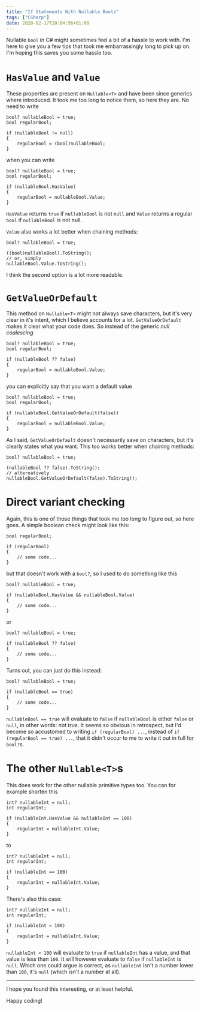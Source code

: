 ```yaml
---
title: "If Statements With Nullable Bools"
tags: ["CSharp"]
date: 2020-02-17T20:04:56+01:00
---
```


Nullable `bool` in C# might sometimes feel a bit of a hassle to work with. I'm here to give you a few tips that took me embarrassingly long to pick up on. I'm hoping this saves you some hassle too.

# `HasValue` and `Value`

These properties are present on `Nullable<T>` and have been since generics where introduced. It took me too long to notice them, so here they are. No need to write

```
bool? nullableBool = true;
bool regularBool;

if (nullableBool != null)
{
    regularBool = (bool)nullableBool;
}
```

when you can write

```
bool? nullableBool = true;
bool regularBool;

if (nullableBool.HasValue)
{
    regularBool = nullableBool.Value;
}
```

`HasValue` returns `true` if `nullableBool` is not `null` and `Value` returns a regular `bool` if `nullableBool` is not null. 

`Value` also works a lot better when chaining methods:

```
bool? nullableBool = true;

((bool)nullableBool).ToString();
// or, simply
nullableBool.Value.ToString();
```

I think the second option is a lot more readable.

# `GetValueOrDefault`

This method on `Nullable<T>` might not always save characters, but it's very clear in it's intent, which I believe accounts for a lot. `GetValueOrDefault` makes it clear what your code does. So instead of the generic _null coalescing_

```
bool? nullableBool = true;
bool regularBool;

if (nullableBool ?? false)
{
    regularBool = nullableBool.Value;
}
```

you can explicitly say that you want a default value

```
bool? nullableBool = true;
bool regularBool;

if (nullableBool.GetValueOrDefault(false))
{
    regularBool = nullableBool.Value;
}
```

As I said, `GetValueOrDefault` doesn't necessarily save on characters, but it's clearly states what you want. This too works better when chaining methods:

```
bool? nullableBool = true;

(nullableBool ?? false).ToString();
// alternatively
nullableBool.GetValueOrDefault(false).ToString();
```

# Direct variant checking

Again, this is one of those things that took me too long to figure out, so here goes.
A simple boolean check might look like this:

```
bool regularBool;

if (regularBool)
{
    // some code...
}
```

but that doesn't work with a `bool?`, so I used to do something like this

```
bool? nullableBool = true;

if (nullableBool.HasValue && nullableBool.Value)
{
    // some code...
}
```

or

```
bool? nullableBool = true;

if (nullableBool ?? false)
{
    // some code...
}
```

Turns out, you can just do this instead:

```
bool? nullableBool = true;

if (nullableBool == true)
{
    // some code...
}
```

`nullableBool == true` will evaluate to `false` if `nullableBool` is either `false` or `null`, in other words: _not true_. It seems so obvious in retrospect, but I'd become so accustomed to writing `if (regularBool) ...`, instead of `if (regularBool == true) ...`, that it didn't occur to me to write it out in full for `bool?`s. 

# The other `Nullable<T>`s

This does work for the other nullable primitive types too.
You can for example shorten this

```
int? nullableInt = null;
int regularInt;

if (nullableInt.HasValue && nullableInt == 100)
{
    regularInt = nullableInt.Value;
}
```

to

```
int? nullableInt = null;
int regularInt;

if (nullableInt == 100)
{
    regularInt = nullableInt.Value;
}
```

There's also this case:

```
int? nullableInt = null;
int regularInt;

if (nullableInt < 100)
{
    regularInt = nullableInt.Value;
}
```

`nullableInt < 100` will evaluate to `true` if `nullableInt` has a value, and that value is less than `100`. It will however evaluate to `false` if `nullableInt` is `null`. Which one could argue is correct, as `nullableInt` isn't a number lower than `100`, it's `null` (which isn't a number at all).

---

I hope you found this interesting, or at least helpful.

Happy coding!
